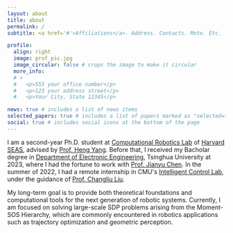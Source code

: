 ```yaml
---
layout: about
title: about
permalink: /
subtitle: <a href='#'>Affiliations</a>. Address. Contacts. Moto. Etc.

profile:
  align: right
  image: prof_pic.jpg
  image_circular: false # crops the image to make it circular
  more_info: 
  # >
  #   <p>555 your office number</p>
  #   <p>123 your address street</p>
  #   <p>Your City, State 12345</p>

news: true # includes a list of news items
selected_papers: true # includes a list of papers marked as "selected={true}"
social: true # includes social icons at the bottom of the page
---
```


I am a second-year Ph.D. student at [Computational Robotics Lab](https://computationalrobotics.seas.harvard.edu/) of [Harvard SEAS](https://seas.harvard.edu/), advised by [Prof. Heng Yang](https://hankyang.seas.harvard.edu/). Before that, I received my Bacholar degree in [Department of Electronic Engineering](https://www.ee.tsinghua.edu.cn/en/), Tsinghua University at 2023, where I had the fortune to work with [Prof. Jianyu Chen](https://people.iiis.tsinghua.edu.cn/~jychen/). In the summer of 2022, I had a remote internship in CMU's [Intelligent Control Lab](https://www.ri.cmu.edu/robotics-groups/intelligent-control-lab/), under the guidance of [Prof. Changliu Liu](https://www.ri.cmu.edu/ri-faculty/changliu-liu/).

My long-term goal is to provide both theoretical foundations and computational tools for the next generation of robotic systems. Currently, I am focused on solving large-scale SDP problems arising from the Moment-SOS Hierarchy, which are commonly encountered in robotics applications such as trajectory optimization and geometric perception.